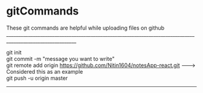 # gitCommands                                                                                                                                                                                
These git commands are helpful while uploading files on github                                                                                                                      ___________________________________________________________________________________________________________ 

git init  
git commit -m "message you want to write"               
git remote add origin https://github.com/Nitin1604/notesApp-react.git ---> Considered this as an example  
git push -u origin master    
____________________________________________________________________________________________________________
